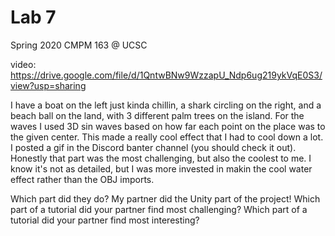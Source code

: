 # Lab 7
Spring 2020 CMPM 163 @ UCSC

video: https://drive.google.com/file/d/1QntwBNw9WzzapU_Ndp6ug219ykVqE0S3/view?usp=sharing

I have a boat on the left just kinda chillin, a shark circling on the right, and a beach ball on the land, with 3 different palm trees on the 
island. For the waves I used 3D sin waves based on how far each point on the place was to the given center. This made a really cool effect that I had to cool down a lot. I posted a gif in the Discord banter channel (you should check it out). Honestly that part was the most challenging, but also the coolest to me. I know it's not as detailed, but I was more invested in makin the cool water effect rather than the OBJ imports.



Which part did they do?
   My partner did the Unity part of the project!
Which part of a tutorial did your partner find most challenging?
Which part of a tutorial did your partner find most interesting?
